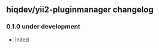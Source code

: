 hiqdev/yii2-pluginmanager changelog
-----------------------------------

### 0.1.0 under development

- inited


